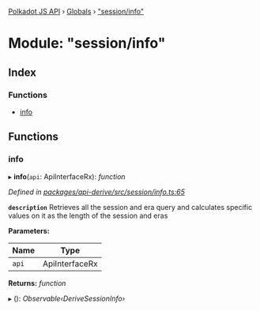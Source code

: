 [Polkadot JS API](../README.md) › [Globals](../globals.md) › ["session/info"](_session_info_.md)

# Module: "session/info"

## Index

### Functions

* [info](_session_info_.md#info)

## Functions

###  info

▸ **info**(`api`: ApiInterfaceRx): *function*

*Defined in [packages/api-derive/src/session/info.ts:65](https://github.com/polkadot-js/api/blob/53d081df65/packages/api-derive/src/session/info.ts#L65)*

**`description`** Retrieves all the session and era query and calculates specific values on it as the length of the session and eras

**Parameters:**

Name | Type |
------ | ------ |
`api` | ApiInterfaceRx |

**Returns:** *function*

▸ (): *Observable‹DeriveSessionInfo›*
